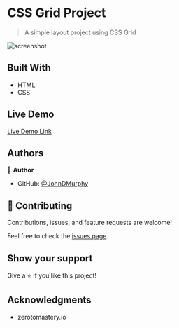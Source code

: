 # CSS Grid Project

> A simple layout project using CSS Grid

![screenshot](./app_screenshot.png)

## Built With

- HTML
- CSS

## Live Demo

[Live Demo Link](https://johndmurphy.github.io/css-grid-project/)

## Authors

👤 **Author**

- GitHub: [@JohnDMurphy](https://github.com/JohnDMurphy)

## 🤝 Contributing

Contributions, issues, and feature requests are welcome!

Feel free to check the [issues page](https://github.com/JohnDMurphy/css-grid-project/issues).

## Show your support

Give a ⭐️ if you like this project!

## Acknowledgments

- zerotomastery.io
